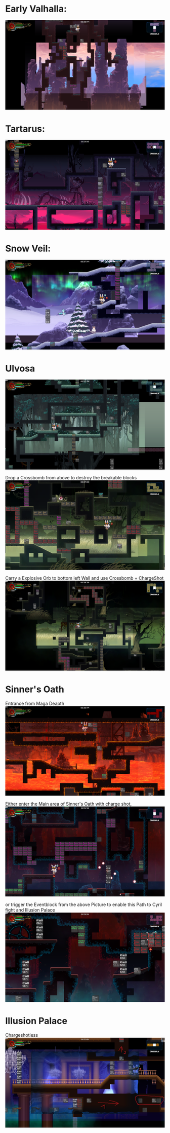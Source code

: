 # Early Valhalla:
![screenshot](./Randomizer_Plugin/resource/pngs/Valley.png)


# Tartarus:
![screenshot](./Randomizer_Plugin/resource/pngs/Tartarus.png)

# Snow Veil:
![screenshot](./Randomizer_Plugin/resource/pngs/SnowVeil.png)


# Ulvosa
![screenshot](./Randomizer_Plugin/resource/pngs/Ulvosa1.png)

Drop a Crossbomb from above to destroy the breakable blocks
![screenshot](./Randomizer_Plugin/resource/pngs/Ulvosa2.png)

Carry a Explosive Orb to bottom left Wall and use Crossbomb + ChargeShot
![screenshot](./Randomizer_Plugin/resource/pngs/Ulvosa3.png)


# Sinner's Oath
Entrance from Maga Deapth
![screenshot](./Randomizer_Plugin/resource/pngs/Sinner.png)

Either enter the Main area of Sinner's Oath with charge shot,
![screenshot](./Randomizer_Plugin/resource/pngs/Sinner1.png)

or trigger the Eventblock from the above Picture to enable this Path to Cyril fight and Illusion Palace
![screenshot](./Randomizer_Plugin/resource/pngs/Sinner2.png)

# Illusion Palace
Chargeshotless
![screenshot](./Randomizer_Plugin/resource/pngs/Final.png)
